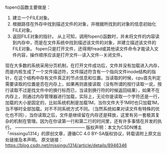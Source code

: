 fopen()函数主要做是：
1. 建立一个FILE对象。
2. 根据路径在外存中找到描述文件的对象，并根据所找到的对象的信息初始化FILE对象。
3. 返回FILE对象的指针。
从上可知，调用fopen()函数时，并未将文件的内容读到内存中，而是在文件系统中找到描述该文件的对象，并建立描述该文件的FILE对象。
fopen只是打开文件，还得用fread或其他读文件命令才能读入文件内容，操作顺序应该是打开文件--读入文件--关闭文件。

现在大多数的系统采用分页机制，在打开文件成功后，文件并没有加载进入内存，而是内核生成了一个文件描述符，文件描述符含有一个指向文件inode结构的指针，在这个结构中存有文件真正的节点信息和位置。当读取的时候，cpu首先判定需要读取的位置是否在内存上，如果再则直接读取（没有所谓的按行读取一说，按行读取不过是找文件中的换行标而已，当读到换行符的时候返回结果），如果不在内存上，则通过内存管理器进行加载，实际上，无论你是读取一个字符还是一行，加载的大小是固定的，比如系统机制是加载1M，当你文件大于1M时也只加载1M，当不够时全部加载。对不不同系统方式不同。（当然系统如果对读文件有特殊的优化也不同），当你读取之后，文件是继续留在内存还是释放，这里有另一套极其复杂的机制在管理。因为在你读第一行和第二行的时间里，还有许多事情在并发的执行。
————————————————
版权声明：本文为CSDN博主「missingu1314」的原创文章，遵循CC 4.0 BY-SA版权协议，转载请附上原文出处链接及本声明。
原文链接：https://blog.csdn.net/missingu1314/article/details/8946346